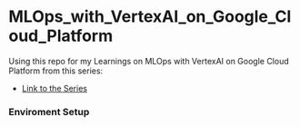 # MLOps_with_VertexAI_on_Google_Cloud_Platform


Using this repo for my Learnings on MLOps with VertexAI on Google Cloud Platform from this series:
- [Link to the Series](https://youtube.com/playlist?list=PLgxF613RsGoUuEjJJxJW2JYyZ8g1qOUou&si=QK3CSa-3O75Ns2aG)

### Enviroment Setup
